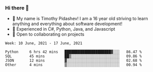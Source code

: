 ### Hi there 👋
- :adult: My name is Timothy Pidashev! I am a 16 year old striving to learn anything and everything about software development!
- :evergreen_tree: Experienced in C#, Python, Java, and Javascript
- 👯 Open to collaborating on projects

<!--START_SECTION:waka-->
```text
Week: 10 June, 2021 - 17 June, 2021

Python     6 hrs 42 mins   █████████████████████▓░░░   86.47 % 
SQL        45 mins         ██▒░░░░░░░░░░░░░░░░░░░░░░   09.86 % 
JSON       12 mins         ▓░░░░░░░░░░░░░░░░░░░░░░░░   02.68 % 
Other      4 mins          ▒░░░░░░░░░░░░░░░░░░░░░░░░   00.94 % 
```
<!--END_SECTION:waka-->
